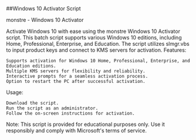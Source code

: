 ##Windows 10 Activator Script

monstre - Windows 10 Activator

Activate Windows 10 with ease using the monstre Windows 10 Activator script. This batch script supports various Windows 10 editions, including Home, Professional, Enterprise, and Education. The script utilizes slmgr.vbs to input product keys and connect to KMS servers for activation.
Features:

    Supports activation for Windows 10 Home, Professional, Enterprise, and Education editions.
    Multiple KMS servers for flexibility and reliability.
    Interactive prompts for a seamless activation process.
    Option to restart the PC after successful activation.

Usage:

    Download the script.
    Run the script as an administrator.
    Follow the on-screen instructions for activation.

Note: This script is provided for educational purposes only. Use it responsibly and comply with Microsoft's terms of service.
